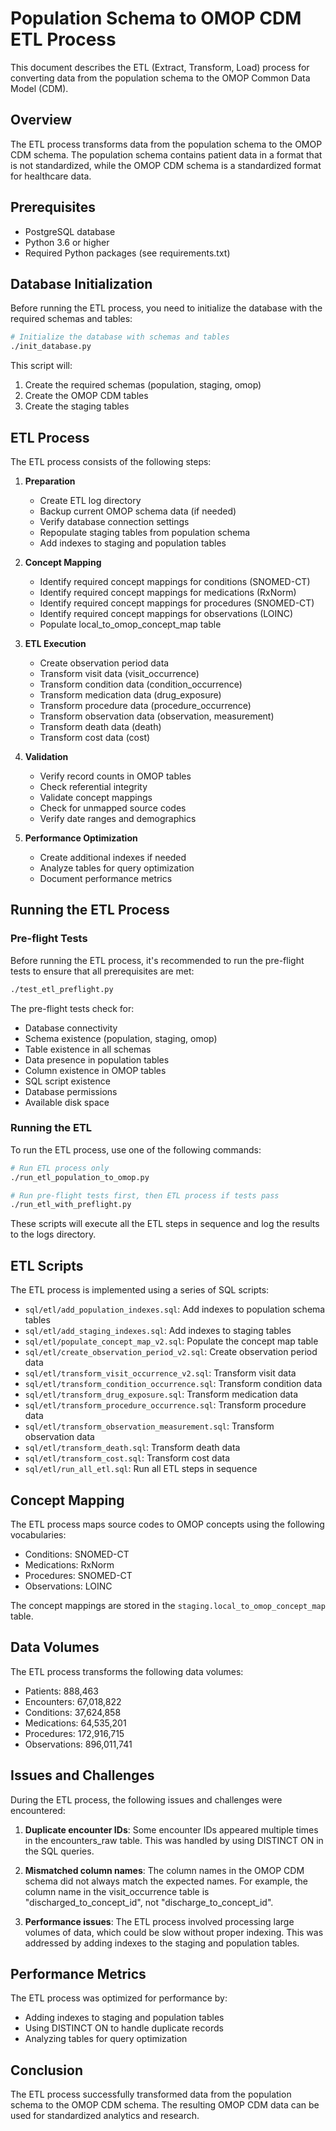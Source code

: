 # Population Schema to OMOP CDM ETL Process

This document describes the ETL (Extract, Transform, Load) process for converting data from the population schema to the OMOP Common Data Model (CDM).

## Overview

The ETL process transforms data from the population schema to the OMOP CDM schema. The population schema contains patient data in a format that is not standardized, while the OMOP CDM schema is a standardized format for healthcare data.

## Prerequisites

- PostgreSQL database
- Python 3.6 or higher
- Required Python packages (see requirements.txt)

## Database Initialization

Before running the ETL process, you need to initialize the database with the required schemas and tables:

```bash
# Initialize the database with schemas and tables
./init_database.py
```

This script will:
1. Create the required schemas (population, staging, omop)
2. Create the OMOP CDM tables
3. Create the staging tables

## ETL Process

The ETL process consists of the following steps:

1. **Preparation**
   - Create ETL log directory
   - Backup current OMOP schema data (if needed)
   - Verify database connection settings
   - Repopulate staging tables from population schema
   - Add indexes to staging and population tables

2. **Concept Mapping**
   - Identify required concept mappings for conditions (SNOMED-CT)
   - Identify required concept mappings for medications (RxNorm)
   - Identify required concept mappings for procedures (SNOMED-CT)
   - Identify required concept mappings for observations (LOINC)
   - Populate local_to_omop_concept_map table

3. **ETL Execution**
   - Create observation period data
   - Transform visit data (visit_occurrence)
   - Transform condition data (condition_occurrence)
   - Transform medication data (drug_exposure)
   - Transform procedure data (procedure_occurrence)
   - Transform observation data (observation, measurement)
   - Transform death data (death)
   - Transform cost data (cost)

4. **Validation**
   - Verify record counts in OMOP tables
   - Check referential integrity
   - Validate concept mappings
   - Check for unmapped source codes
   - Verify date ranges and demographics

5. **Performance Optimization**
   - Create additional indexes if needed
   - Analyze tables for query optimization
   - Document performance metrics

## Running the ETL Process

### Pre-flight Tests

Before running the ETL process, it's recommended to run the pre-flight tests to ensure that all prerequisites are met:

```bash
./test_etl_preflight.py
```

The pre-flight tests check for:
- Database connectivity
- Schema existence (population, staging, omop)
- Table existence in all schemas
- Data presence in population tables
- Column existence in OMOP tables
- SQL script existence
- Database permissions
- Available disk space

### Running the ETL

To run the ETL process, use one of the following commands:

```bash
# Run ETL process only
./run_etl_population_to_omop.py

# Run pre-flight tests first, then ETL process if tests pass
./run_etl_with_preflight.py
```

These scripts will execute all the ETL steps in sequence and log the results to the logs directory.

## ETL Scripts

The ETL process is implemented using a series of SQL scripts:

- `sql/etl/add_population_indexes.sql`: Add indexes to population schema tables
- `sql/etl/add_staging_indexes.sql`: Add indexes to staging tables
- `sql/etl/populate_concept_map_v2.sql`: Populate the concept map table
- `sql/etl/create_observation_period_v2.sql`: Create observation period data
- `sql/etl/transform_visit_occurrence_v2.sql`: Transform visit data
- `sql/etl/transform_condition_occurrence.sql`: Transform condition data
- `sql/etl/transform_drug_exposure.sql`: Transform medication data
- `sql/etl/transform_procedure_occurrence.sql`: Transform procedure data
- `sql/etl/transform_observation_measurement.sql`: Transform observation data
- `sql/etl/transform_death.sql`: Transform death data
- `sql/etl/transform_cost.sql`: Transform cost data
- `sql/etl/run_all_etl.sql`: Run all ETL steps in sequence

## Concept Mapping

The ETL process maps source codes to OMOP concepts using the following vocabularies:

- Conditions: SNOMED-CT
- Medications: RxNorm
- Procedures: SNOMED-CT
- Observations: LOINC

The concept mappings are stored in the `staging.local_to_omop_concept_map` table.

## Data Volumes

The ETL process transforms the following data volumes:

- Patients: 888,463
- Encounters: 67,018,822
- Conditions: 37,624,858
- Medications: 64,535,201
- Procedures: 172,916,715
- Observations: 896,011,741

## Issues and Challenges

During the ETL process, the following issues and challenges were encountered:

1. **Duplicate encounter IDs**: Some encounter IDs appeared multiple times in the encounters_raw table. This was handled by using DISTINCT ON in the SQL queries.

2. **Mismatched column names**: The column names in the OMOP CDM schema did not always match the expected names. For example, the column name in the visit_occurrence table is "discharged_to_concept_id", not "discharge_to_concept_id".

3. **Performance issues**: The ETL process involved processing large volumes of data, which could be slow without proper indexing. This was addressed by adding indexes to the staging and population tables.

## Performance Metrics

The ETL process was optimized for performance by:

- Adding indexes to staging and population tables
- Using DISTINCT ON to handle duplicate records
- Analyzing tables for query optimization

## Conclusion

The ETL process successfully transformed data from the population schema to the OMOP CDM schema. The resulting OMOP CDM data can be used for standardized analytics and research.
